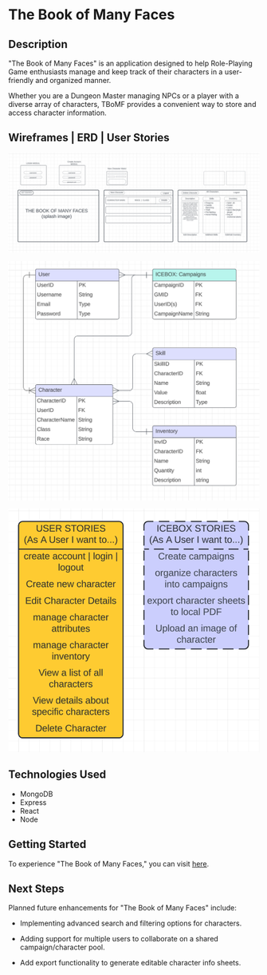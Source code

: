 
# The Book of Many Faces

## Description

"The Book of Many Faces" is an application designed to help Role-Playing Game enthusiasts manage and keep track of their characters in a user-friendly and organized manner. 

Whether you are a Dungeon Master managing NPCs or a player with a diverse array of characters, TBoMF provides a convenient way to store and access character information.

## Wireframes | ERD | User Stories

![Wireframe](public/imgs/WF.png)

![ERD](public/imgs/ERD.png)

![User Stories](public/imgs/US.png)

## Technologies Used

- MongoDB
- Express
- React
- Node

## Getting Started

To experience "The Book of Many Faces," you can visit [here](https://www.youtube.com/watch?v=oHg5SJYRHA0&t=0s).

## Next Steps

Planned future enhancements for "The Book of Many Faces" include:

- Implementing advanced search and filtering options for characters.

- Adding support for multiple users to collaborate on a shared campaign/character pool.

- Add export functionality to generate editable character info sheets.
